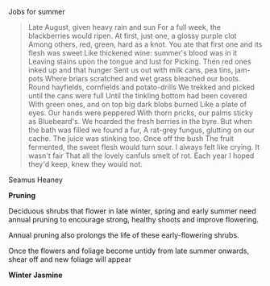 
Jobs for summer

> Late August, given heavy rain and sun
> For a full week, the blackberries would ripen.
> At first, just one, a glossy purple clot
> Among others, red, green, hard as a knot.
> You ate that first one and its flesh was sweet
> Like thickened wine: summer's blood was in it
> Leaving stains upon the tongue and lust for
> Picking. Then red ones inked up and that hunger
> Sent us out with milk cans, pea tins, jam-pots
> Where briars scratched and wet grass bleached our boots.
> Round hayfields, cornfields and potato-drills
> We trekked and picked until the cans were full
> Until the tinkling bottom had been covered
> With green ones, and on top big dark blobs burned
> Like a plate of eyes. Our hands were peppered
> With thorn pricks, our palms sticky as Bluebeard's.
> We hoarded the fresh berries in the byre.
> But when the bath was filled we found a fur,
> A rat-grey fungus, glutting on our cache.
> The juice was stinking too. Once off the bush
> The fruit fermented, the sweet flesh would turn sour.
> I always felt like crying. It wasn't fair
> That all the lovely canfuls smelt of rot.
> Each year I hoped they'd keep, knew they would not.

Seamus Heaney

<strong>Pruning</strong>

Deciduous shrubs that flower in late winter, spring and early summer need annual pruning to encourage strong, healthy shoots and improve flowering.

Annual pruning also prolongs the life of these early-flowering shrubs.

Once the flowers and foliage become untidy from late summer onwards, shear off and new foliage will appear

<Strong>Winter Jasmine<Strong>
